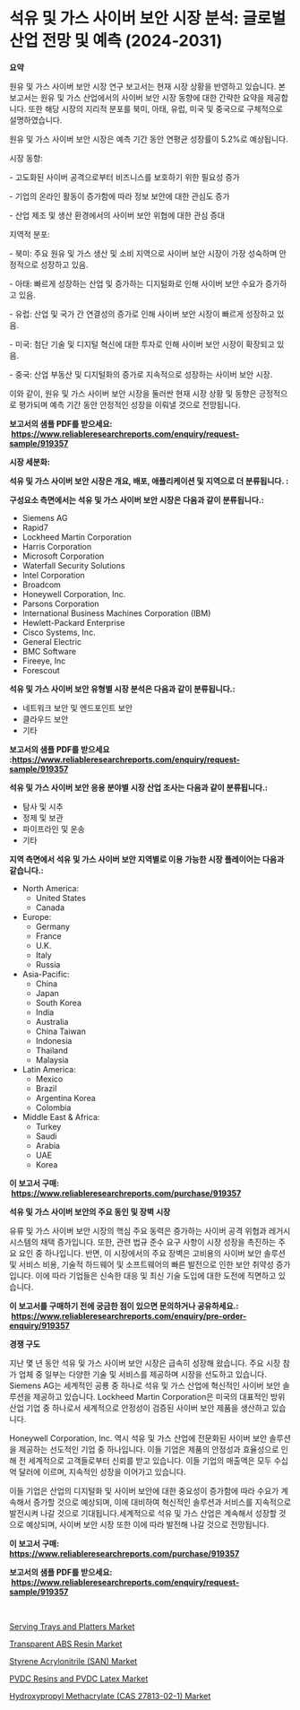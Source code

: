 <p><h1>석유 및 가스 사이버 보안 시장 분석: 글로벌 산업 전망 및 예측 (2024-2031)</h1></p><p><strong>요약</strong></p>
<p><p>원유 및 가스 사이버 보안 시장 연구 보고서는 현재 시장 상황을 반영하고 있습니다. 본 보고서는 원유 및 가스 산업에서의 사이버 보안 시장 동향에 대한 간략한 요약을 제공합니다. 또한 해당 시장의 지리적 분포를 북미, 아태, 유럽, 미국 및 중국으로 구체적으로 설명하였습니다.</p><p>원유 및 가스 사이버 보안 시장은 예측 기간 동안 연평균 성장률이 5.2%로 예상됩니다.</p><p>시장 동향:</p><p>- 고도화된 사이버 공격으로부터 비즈니스를 보호하기 위한 필요성 증가</p><p>- 기업의 온라인 활동이 증가함에 따라 정보 보안에 대한 관심도 증가</p><p>- 산업 제조 및 생산 환경에서의 사이버 보안 위협에 대한 관심 증대</p><p>지역적 분포:</p><p>- 북미: 주요 원유 및 가스 생산 및 소비 지역으로 사이버 보안 시장이 가장 성숙하며 안정적으로 성장하고 있음.</p><p>- 아태: 빠르게 성장하는 산업 및 증가하는 디지털화로 인해 사이버 보안 수요가 증가하고 있음.</p><p>- 유럽: 산업 및 국가 간 연결성의 증가로 인해 사이버 보안 시장이 빠르게 성장하고 있음.</p><p>- 미국: 첨단 기술 및 디지털 혁신에 대한 투자로 인해 사이버 보안 시장이 확장되고 있음.</p><p>- 중국: 산업 부동산 및 디지털화의 증가로 지속적으로 성장하는 사이버 보안 시장.</p><p>이와 같이, 원유 및 가스 사이버 보안 시장을 둘러싼 현재 시장 상황 및 동향은 긍정적으로 평가되며 예측 기간 동안 안정적인 성장을 이뤄낼 것으로 전망됩니다.</p></p>
<p><strong>보고서의 샘플 PDF를 받으세요: &nbsp;<a href="https://www.reliableresearchreports.com/enquiry/request-sample/919357">https://www.reliableresearchreports.com/enquiry/request-sample/919357</a></strong></p>
<p><strong>시장 세분화:</strong></p>
<p><strong> 석유 및 가스 사이버 보안 시장은 개요, 배포, 애플리케이션 및 지역으로 더 분류됩니다. :</strong></p>
<p><strong>구성요소 측면에서는 석유 및 가스 사이버 보안 시장은 다음과 같이 분류됩니다.:</strong></p>
<p><ul><li>Siemens AG</li><li>Rapid7</li><li>Lockheed Martin Corporation</li><li>Harris Corporation</li><li>Microsoft Corporation</li><li>Waterfall Security Solutions</li><li>Intel Corporation</li><li>Broadcom</li><li>Honeywell Corporation, Inc.</li><li>Parsons Corporation</li><li>International Business Machines Corporation (IBM)</li><li>Hewlett-Packard Enterprise</li><li>Cisco Systems, Inc.</li><li>General Electric</li><li>BMC Software</li><li>Fireeye, Inc</li><li>Forescout</li></ul></p>
<p><strong> 석유 및 가스 사이버 보안 유형별 시장 분석은 다음과 같이 분류됩니다.:</strong></p>
<p><ul><li>네트워크 보안 및 엔드포인트 보안</li><li>클라우드 보안</li><li>기타</li></ul></p>
<p><strong>보고서의 샘플 PDF를 받으세요 :<a href="https://www.reliableresearchreports.com/enquiry/request-sample/919357">https://www.reliableresearchreports.com/enquiry/request-sample/919357</a></strong></p>
<p><strong> 석유 및 가스 사이버 보안 응용 분야별 시장 산업 조사는 다음과 같이 분류됩니다.:</strong></p>
<p><ul><li>탐사 및 시추</li><li>정제 및 보관</li><li>파이프라인 및 운송</li><li>기타</li></ul></p>
<p><strong>지역 측면에서 석유 및 가스 사이버 보안 지역별로 이용 가능한 시장 플레이어는 다음과 같습니다.:</strong></p>
<p><ul>
    <li>
        North America:
        <ul>
            <li>United States</li>
            <li>Canada</li>
        </ul>
    </li>
    <li>
        Europe:
        <ul>
            <li>Germany</li>
            <li>France</li>
            <li>U.K.</li>
            <li>Italy</li>
            <li>Russia</li>
        </ul>
    </li>
    <li>
        Asia-Pacific:
        <ul>
            <li>China</li>
            <li>Japan</li>
            <li>South Korea</li>
            <li>India</li>
            <li>Australia</li>
            <li>China Taiwan</li>
            <li>Indonesia</li>
            <li>Thailand</li>
            <li>Malaysia</li>
        </ul>
    </li>
    <li>
        Latin America:
        <ul>
            <li>Mexico</li>
            <li>Brazil</li>
            <li>Argentina Korea</li>
            <li>Colombia</li>
        </ul>
    </li>
    <li>
        Middle East & Africa:
        <ul>
            <li>Turkey</li>
            <li>Saudi</li>
            <li>Arabia</li>
            <li>UAE</li>
            <li>Korea</li>
        </ul>
    </li>
    </ul></p>
<p><strong>이 보고서 구매: &nbsp;<a href="https://www.reliableresearchreports.com/purchase/919357">https://www.reliableresearchreports.com/purchase/919357</a></strong></p>
<p><strong>석유 및 가스 사이버 보안의 주요 동인 및 장벽 시장</strong></p>
<p><p>유류 및 가스 사이버 보안 시장의 핵심 주요 동력은 증가하는 사이버 공격 위협과 레거시 시스템의 채택 증가입니다. 또한, 관련 법규 준수 요구 사항이 시장 성장을 촉진하는 주요 요인 중 하나입니다. 반면, 이 시장에서의 주요 장벽은 고비용의 사이버 보안 솔루션 및 서비스 비용, 기술적 하드웨어 및 소프트웨어의 빠른 발전으로 인한 보안 취약성 증가입니다. 이에 따라 기업들은 신속한 대응 및 최신 기술 도입에 대한 도전에 직면하고 있습니다.</p></p>
<p><strong>이 보고서를 구매하기 전에 궁금한 점이 있으면 문의하거나 공유하세요.: &nbsp;<a href="https://www.reliableresearchreports.com/enquiry/pre-order-enquiry/919357">https://www.reliableresearchreports.com/enquiry/pre-order-enquiry/919357</a></strong></p>
<p><strong>경쟁 구도</strong></p>
<p><p>지난 몇 년 동안 석유 및 가스 사이버 보안 시장은 급속히 성장해 왔습니다. 주요 시장 참가 업체 중 일부는 다양한 기술 및 서비스를 제공하며 시장을 선도하고 있습니다. Siemens AG는 세계적인 공룡 중 하나로 석유 및 가스 산업에 혁신적인 사이버 보안 솔루션을 제공하고 있습니다. Lockheed Martin Corporation은 미국의 대표적인 방위 산업 기업 중 하나로서 세계적으로 안정성이 검증된 사이버 보안 제품을 생산하고 있습니다.</p><p>Honeywell Corporation, Inc. 역시 석유 및 가스 산업에 전문화된 사이버 보안 솔루션을 제공하는 선도적인 기업 중 하나입니다. 이들 기업은 제품의 안정성과 효율성으로 인해 전 세계적으로 고객들로부터 신뢰를 받고 있습니다. 이들 기업의 매출액은 모두 수십억 달러에 이르며, 지속적인 성장을 이어가고 있습니다.</p><p>이들 기업은 산업의 디지털화 및 사이버 보안에 대한 중요성이 증가함에 따라 수요가 계속해서 증가할 것으로 예상되며, 이에 대비하여 혁신적인 솔루션과 서비스를 지속적으로 발전시켜 나갈 것으로 기대됩니다.세계적으로 석유 및 가스 산업은 계속해서 성장할 것으로 예상되며, 사이버 보안 시장 또한 이에 따라 발전해 나갈 것으로 전망됩니다.</p></p>
<p><strong>이 보고서 구매: &nbsp; <a href="https://www.reliableresearchreports.com/purchase/919357">https://www.reliableresearchreports.com/purchase/919357</a></strong></p>
<p><strong>보고서의 샘플 PDF를 받으세요: &nbsp;<a href="https://www.reliableresearchreports.com/enquiry/request-sample/919357">https://www.reliableresearchreports.com/enquiry/request-sample/919357</a></strong><strong></strong></p>
<p>&nbsp;</p>
<p><p><a href="https://github.com/changoleonlaverguenzanoexiste/Market-Research-Report-List-2/blob/main/serving-trays-and-platters-market.md">Serving Trays and Platters Market</a></p><p><a href="https://github.com/danielneavesallisons03mba/Market-Research-Report-List-1/blob/main/transparent-abs-resin-market.md">Transparent ABS Resin Market</a></p><p><a href="https://github.com/dimitrishawkinswaynenp91rgz/Market-Research-Report-List-1/blob/main/styrene-acrylonitrile-san-market.md">Styrene Acrylonitrile (SAN) Market</a></p><p><a href="https://issuu.com/reportprime-2/docs/pvdc-resins-and-pvdc-latex-market-size-2030.pptx">PVDC Resins and PVDC Latex Market</a></p><p><a href="https://issuu.com/reportprime-2/docs/hydroxypropyl-methacrylate-cas-27813-02-1-market-s">Hydroxypropyl Methacrylate (CAS 27813-02-1) Market</a></p></p>